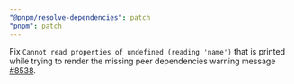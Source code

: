 ```yaml
---
"@pnpm/resolve-dependencies": patch
"pnpm": patch
---
```


Fix `Cannot read properties of undefined (reading 'name')` that is printed while trying to render the missing peer dependencies warning message [#8538](https://github.com/pnpm/pnpm/issues/8538).
